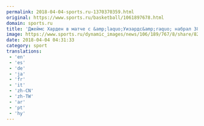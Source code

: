 ```yaml
---
permalink: 2018-04-04-sports.ru-1370370359.html
original: https://www.sports.ru/basketball/1061897678.html
domain: sports.ru
title: 'Джеймс Харден в матче с &amp;laquo;Уизардс&amp;raquo; набрал 38 очков, сделал 10 подборов и 9 передач'
image: https://www.sports.ru/dynamic_images/news/106/189/767/8/share/823848.png
date: 2018-04-04 04:31:33
category: sport
translations: 
 - 'en'
 - 'es'
 - 'de'
 - 'ja'
 - 'fr'
 - 'it'
 - 'zh-CN'
 - 'zh-TW'
 - 'ar'
 - 'pt'
 - 'hy'
---
```


